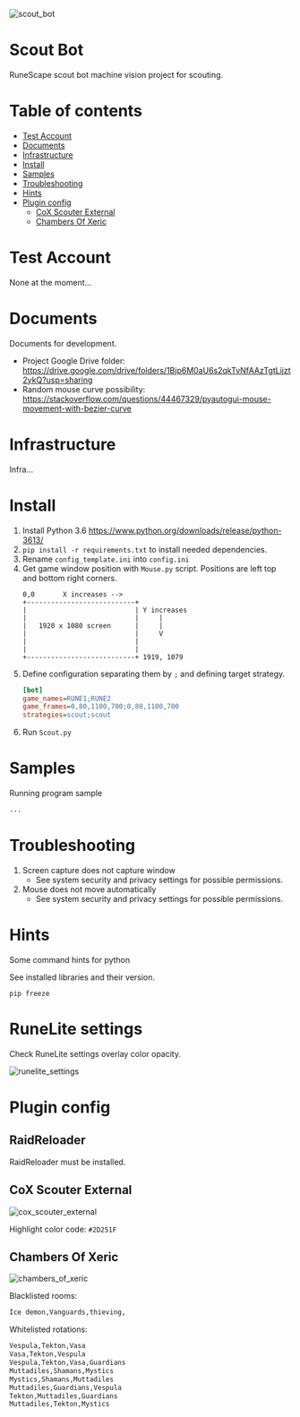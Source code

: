![scout_bot](./docs/scout_bot.png)
# Scout Bot

RuneScape scout bot machine vision project for scouting.


Table of contents
=================
* [Test Account](#test-account)
* [Documents](#documents)
* [Infrastructure](#infrastructure)
* [Install](#install)
* [Samples](#samples)
* [Troubleshooting](#troubleshooting)
* [Hints](#hints)
* [Plugin config](#plugin-config)
    * [CoX Scouter External](#cox-scouter-external)
    * [Chambers Of Xeric](#chambers-of-xeric)



Test Account
============
None at the moment...


Documents
============
Documents for development.

* Project Google Drive folder:  
    https://drive.google.com/drive/folders/1Bjp6M0aU6s2qkTvNfAAzTgtLijzt2ykQ?usp=sharing
* Random mouse curve possibility:  
    https://stackoverflow.com/questions/44467329/pyautogui-mouse-movement-with-bezier-curve

Infrastructure
============
Infra...


Install
============

1. Install Python 3.6 https://www.python.org/downloads/release/python-3613/
2. `pip install -r requirements.txt` to install needed dependencies.
3. Rename `config_template.ini` into `config.ini`
4. Get game window position with `Mouse.py` script. Positions are left top and bottom right corners.
    ```text
    0,0       X increases -->
    +---------------------------+
    |                           | Y increases
    |                           |     |
    |   1920 x 1080 screen      |     |
    |                           |     V
    |                           |
    |                           |
    +---------------------------+ 1919, 1079
    ```
5. Define configuration separating them by `;` and defining target strategy.
    ```ini
    [bot]
    game_names=RUNE1;RUNE2
    game_frames=0,80,1100,700;0,80,1100,700
    strategies=scout;scout
    ```
6. Run `Scout.py` 



Samples
============
Running program sample

```python
...
```

Troubleshooting
============

1. Screen capture does not capture window
    * See system security and privacy settings for possible permissions.  
2. Mouse does not move automatically
    * See system security and privacy settings for possible permissions.  


Hints
============
Some command hints for python

See installed libraries and their version.
```shell script
pip freeze
```



RuneLite settings
============
Check RuneLite settings overlay color opacity.

![runelite_settings](./docs/runelite_settings.png)


Plugin config
============

RaidReloader
-----
RaidReloader must be installed.

CoX Scouter External
-----
![cox_scouter_external](./docs/cox_scouter_external.png)

Highlight color code: `#2D251F`


Chambers Of Xeric
-----


![chambers_of_xeric](./docs/chambers_of_xeric.png)

Blacklisted rooms:
```txt
Ice demon,Vanguards,thieving,
```

Whitelisted rotations:
```txt
Vespula,Tekton,Vasa
Vasa,Tekton,Vespula
Vespula,Tekton,Vasa,Guardians
Muttadiles,Shamans,Mystics
Mystics,Shamans,Muttadiles
Muttadiles,Guardians,Vespula
Tekton,Muttadiles,Guardians
Muttadiles,Tekton,Mystics
```
